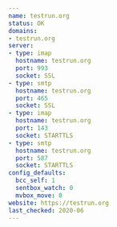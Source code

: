 ```yaml
---
name: testrun.org
status: OK
domains:
- testrun.org
server:
- type: imap
  hostname: testrun.org
  port: 993
  socket: SSL
- type: smtp
  hostname: testrun.org
  port: 465
  socket: SSL
- type: imap
  hostname: testrun.org
  port: 143
  socket: STARTTLS
- type: smtp
  hostname: testrun.org
  port: 587
  socket: STARTTLS
config_defaults:
  bcc_self: 1
  sentbox_watch: 0
  mvbox_move: 0
website: https://testrun.org
last_checked: 2020-06
---
```

